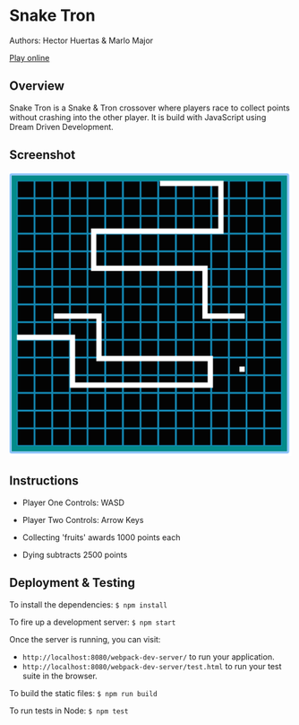 # Snake Tron

Authors: Hector Huertas & Marlo Major

[Play online](https://ideabox-hector.herokuapp.com/)

## Overview

Snake Tron is a Snake & Tron crossover where players race to collect points without crashing into the other player. It is build with JavaScript using Dream Driven Development.

## Screenshot

![Screenshot](./lib/assets/images/snake-tron-screenshot.png)

## Instructions

* Player One Controls: WASD

* Player Two Controls: Arrow Keys

* Collecting 'fruits' awards 1000 points each

* Dying subtracts 2500 points

## Deployment & Testing

To install the dependencies: `$ npm install `

To fire up a development server: `$ npm start`


Once the server is running, you can visit:

* `http://localhost:8080/webpack-dev-server/` to run your application.
* `http://localhost:8080/webpack-dev-server/test.html` to run your test suite in the browser.

To build the static files: `$ npm run build `

To run tests in Node: `$ npm test `
